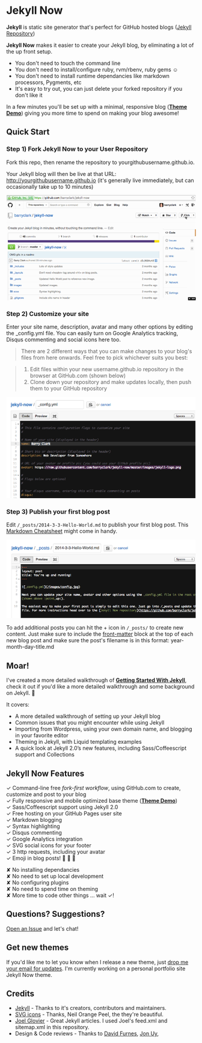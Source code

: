 # Jekyll Now

**Jekyll** is static site generator that's perfect for GitHub hosted blogs ([Jekyll Repository](https://github.com/jekyll/jekyll))

**Jekyll Now** makes it easier to create your Jekyll blog, by eliminating a lot of the up front setup.

- You don't need to touch the command line
- You don't need to install/configure ruby, rvm/rbenv, ruby gems :relaxed:
- You don't need to install runtime dependancies like markdown processors, Pygments, etc
- It's easy to try out, you can just delete your forked repository if you don't like it

In a few minutes you'll be set up with a minimal, responsive blog ([**Theme Demo**](http://jekyllnow.com)) giving you more time to spend on making your blog awesome!

## Quick Start

### Step 1) Fork Jekyll Now to your User Repository

Fork this repo, then rename the repository to yourgithubusername.github.io. 

Your Jekyll blog will then be live at that URL: <http://yourgithubusername.github.io> (it's generally live immediately, but can occasionally take up to 10 minutes)

![Step 1](/images/step1.gif "Step 1")

### Step 2) Customize your site

Enter your site name, description, avatar and many other options by editing the _config.yml file. You can easily turn on Google Analytics tracking, Disqus commenting and social icons here too.

> There are 2 different ways that you can make changes to your blog's files from here onwards. Feel free to pick whichever suits you best:

> 1. Edit files within your new username.github.io repository in the browser at GitHub.com (shown below)
> 2. Clone down your repository and make updates locally, then push them to your GitHub repository

![_config.yml](/images/config.png "_config.yml")
  
### Step 3) Publish your first blog post

Edit `/_posts/2014-3-3-Hello-World.md` to publish your first blog post. This [Markdown Cheatsheet](https://github.com/adam-p/markdown-here/wiki/Markdown-Cheatsheet) might come in handy.

![First Post](/images/first-post.png "First Post")

To add additional posts you can hit the + icon in `/_posts/` to create new content. Just make sure to include the [front-matter](http://jekyllrb.com/docs/frontmatter/) block at the top of each new blog post and make sure the post's filename is in this format: year-month-day-title.md


## Moar!

I've created a more detailed walkthrough of [**Getting Started With Jekyll**](#), check it out if you'd like a more detailed walkthrough and some background on Jekyll. :metal:

It covers:

- A more detailed walkthrough of setting up your Jekyll blog
- Common issues that you might encounter while using Jekyll
- Importing from Wordpress, using your own domain name, and blogging in your favorite editor
- Theming in Jekyll, with Liquid templating examples
- A quick look at Jekyll 2.0’s new features, including Sass/Coffeescript support and Collections

## Jekyll Now Features

✓ Command-line free _fork-first workflow_, using GitHub.com to create, customize and post to your blog  
✓ Fully responsive and mobile optimized base theme (**[Theme Demo](http://jekyllnow.com)**)  
✓ Sass/Coffeescript support using Jekyll 2.0  
✓ Free hosting on your GitHub Pages user site  
✓ Markdown blogging  
✓ Syntax highlighting  
✓ Disqus commenting  
✓ Google Analytics integration  
✓ SVG social icons for your footer  
✓ 3 http requests, including your avatar  
✓ Emoji in blog posts! :sparkling_heart: :sparkling_heart: :sparkling_heart:  

✘ No installing dependancies  
✘ No need to set up local development  
✘ No configuring plugins  
✘ No need to spend time on theming  
✘ More time to code other things ... wait ✓!  

## Questions? Suggestions?

[Open an Issue](https://github.com/barryclark/jekyll-now/issues/new) and let's chat!

## Get new themes

If you'd like me to let you know when I release a new theme, just [drop me your email for updates](http://getresponse.com). I'm currently working on a personal portfolio site Jekyll Now theme.

## Credits

- [Jekyll](https://github.com/jekyll/jekyll) - Thanks to it's creators, contributors and maintainers.
- [SVG icons](https://github.com/neilorangepeel/Free-Social-Icons) - Thanks, Neil Orange Peel, the they're beautiful. 
- [Joel Glovier](http://joelglovier.com/writing/) - Great Jekyll articles. I used Joel's feed.xml and sitemap.xml in this repository.
- Design & Code reviews - Thanks to [David Furnes](https://github.com/dfurnes), [Jon Uy](https://github.com/jonuy),
